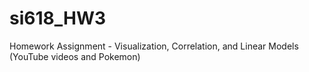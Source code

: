 # si618_HW3
Homework Assignment - Visualization, Correlation, and Linear Models (YouTube videos and Pokemon)
